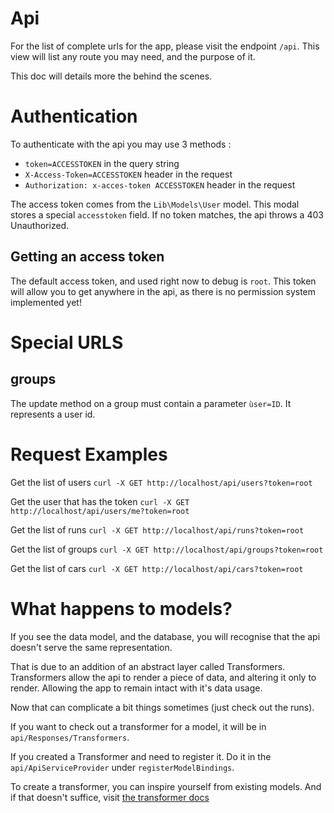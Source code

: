 # Api

For the list of complete urls for the app, please visit the endpoint `/api`.
This view will list any route you may need, and the purpose of it.

This doc will details more the behind the scenes.

# Authentication

To authenticate with the api you may use 3 methods : 
 - ```token=ACCESSTOKEN``` in the query string
 - ```X-Access-Token=ACCESSTOKEN``` header in the request
 - ``` Authorization: x-acces-token ACCESSTOKEN ``` header in the request
 
 The access token comes from the `Lib\Models\User` model. This modal stores a special `accesstoken` field.
 If no token matches, the api throws a 403 Unauthorized.
 
## Getting an access token

The default access token, and used right now to debug is ```root```.
This token will allow you to get anywhere in the api, as there is no permission system implemented yet!

# Special URLS

## groups
The update method on a group must contain a parameter ```ùser=ID```. It represents a user id.

# Request Examples
Get the list of users
```curl -X GET http://localhost/api/users?token=root```

Get the user that has the token
```curl -X GET http://localhost/api/users/me?token=root```

Get the list of runs
```curl -X GET http://localhost/api/runs?token=root```

Get the list of groups
```curl -X GET http://localhost/api/groups?token=root```

Get the list of cars
```curl -X GET http://localhost/api/cars?token=root```

# What happens to models?

If you see the data model, and the database, you will recognise that the api doesn't serve the same representation.

That is due to an addition of an abstract layer called Transformers.
Transformers allow the api to render a piece of data, and altering it only to render. Allowing the app to remain intact with it's data usage.

Now that can complicate a bit things sometimes (just check out the runs).

If you want to check out a transformer for a model, it will be in `api/Responses/Transformers`.

If you created a Transformer and need to register it. Do it in the `api/ApiServiceProvider` under `registerModelBindings`.

To create a transformer, you can inspire yourself from existing models. And if that doesn't suffice, visit [the transformer docs](http://fractal.thephpleague.com/transformers/)
